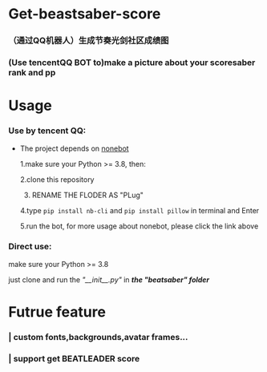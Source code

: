 # Get-beastsaber-score
### （通过QQ机器人）生成节奏光剑社区成绩图
### (Use tencentQQ BOT to)make a picture about your scoresaber rank and pp


# Usage
### Use by tencent QQ:
* The project depends on [nonebot](https://nonebot.dev/docs/)

  1.make sure your Python >= 3.8, then:

  2.clone this repository

  3. RENAME THE FLODER AS "PLug"

  4.type `pip install nb-cli` and `pip install pillow` in terminal and Enter

  5.run the bot, for more usage about nonebot, please click the link above


### Direct use:

  make sure your Python >= 3.8

  just clone and run the *"\_\_init\_\_.py"*  in ***the "beatsaber" folder***


# Futrue feature

  ### | custom fonts,backgrounds,avatar frames...
  ### | support get BEATLEADER score
